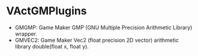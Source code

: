 # VActGMPlugins
- GMGMP: Game Maker GMP (GNU Multiple Precision Arithmetic Library) wrapper.
- GMVEC2: Game Maker Vec2 (float precision 2D vector) arithmetic library double(float x, float y).
